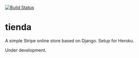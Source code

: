[![Build Status](https://travis-ci.org/bliti/tienda.svg?branch=master)](https://travis-ci.org/bliti/tienda)


tienda
======

A simple Stripe online store based on Django. Setup for Heroku.

Under development.
